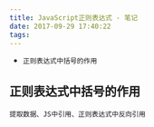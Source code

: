 ```yaml
---
title: JavaScript正则表达式 - 笔记
date: 2017-09-29 17:40:22
tags:
---
```

- <code>正则表达式中括号的作用</code>  

<!-- more -->
## 正则表达式中括号的作用
<code>提取数据、JS中引用、正则表达式中反向引用</cdoe>